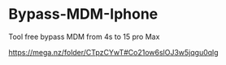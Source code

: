 # Bypass-MDM-Iphone
Tool free bypass MDM from 4s to 15 pro Max

https://mega.nz/folder/CTpzCYwT#Co21ow6slOJ3w5jqgu0qlg
